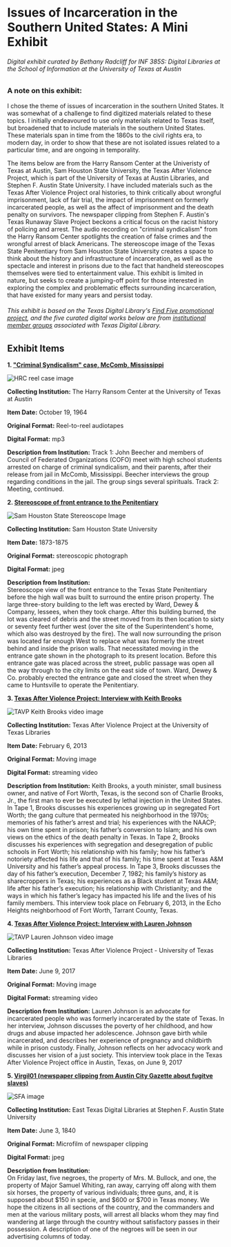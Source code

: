 # Issues of Incarceration in the Southern United States: A Mini Exhibit

###### Digital exhibit curated by Bethany Radcliff for INF 385S: Digital Libraries at the School of Information at the University of Texas at Austin

### A note on this exhibit: 

I chose the theme of issues of incarceration in the southern United States. It was somewhat of a challenge to find digitized 
materials related to these topics. I initially endeavoured to use only materials related to Texas itself, 
but broadened that to include materials in the southern United States. These materials span in time from the 1860s to the civil rights era, 
to modern day, in order to show that these are not isolated issues related to a particular time, and are ongoing in temporality.

The items below are from the Harry Ransom Center at the Univeristy of Texas at Austin, Sam Houston State University,
the Texas After Violence Project, which is part of the University of Texas at Austin Libraries, and Stephen F. Austin State University.
I have included materials such as the Texas After Violence Project oral histories, to think critically about wrongful imprisonment, lack of fair trial, the impact of imprisonment on formerly incarcerated people, as well as the affect of imprisonment and the death penalty on survivors. The newspaper clipping from Stephen F. Austin's Texas Runaway Slave Project beckons a critical focus on the racist history of policing and arrest. The audio recording on "criminal syndicalism" from the Harry Ransom Center spotlights the creation of false crimes and the wrongful arrest of black Americans. The stereoscope image of the Texas State Penitentiary from Sam Houston State University creates a space to think about the history and infrastructure of incarceration, as well as the spectacle and interest in prisons due to the fact that handheld stereoscopes themselves were tied to entertainment value. This exhibit is limited in nature, but seeks to create a jumping-off point for 
those interested in exploring the complex and problematic effects surrounding incarceration, that have existed for many years and persist today.

###### This exhibit is based on the Texas Digital Library's [Find Five promotional project](https://www.tdl.org/2020/04/join-find-five/), and the five curated digital works below are from [institutional member groups](https://www.tdl.org/members/groups/) associated with Texas Digital Library.


## Exhibit Items

**1\. ["Criminal Syndicalism" case, McComb, Mississippi](https://hrc.contentdm.oclc.org/digital/collection/p15878coll1/id/37)**

![HRC reel case image](/images/HRC-Beecher-audio-image.jpg)

**Collecting Institution:** The Harry Ransom Center at the University of Texas at Austin

**Item Date:** October 19, 1964

**Original Format:** Reel-to-reel audiotapes

**Digital Format:** mp3

**Description from Institution:** 
Track 1: John Beecher and members of Council of Federated Organizations (COFO) meet with high school students arrested on charge of criminal syndicalism, and their parents, after their release from jail in McComb, Mississippi. Beecher interviews the group regarding conditions in the jail. The group sings several spirituals. Track 2: Meeting, continued.





**2\. [Stereoscope of front entrance to the Penitentiary](https://digital.library.shsu.edu/digital/collection/p243coll3/id/5607)**

![Sam Houston State Stereoscope Image](/images/SamHouston-steroscopic-prison.jpg)

**Collecting Institution:** Sam Houston State University

**Item Date:** 1873-1875

**Original Format:** stereoscopic photograph

**Digital Format:** jpeg

**Description from Institution:** 	
Stereoscope view of the front entrance to the Texas State Penitentiary before the high wall was built to surround the entire prison property. The large three-story building to the left was erected by Ward, Dewey & Company, lessees, when they took charge. After this building burned, the lot was cleared of debris and the street moved from its then location to sixty or seventy feet further west (over the site of the Superintendent's home, which also was destroyed by the fire). The wall now surrounding the prison was located far enough West to replace what was formerly the street behind and inside the prison walls. That necessitated moving in the entrance gate shown in the photograph to its present location. Before this entrance gate was placed across the street, public passage was open all the way through to the city limits on the east side of town. Ward, Dewey & Co. probably erected the entrance gate and closed the street when they came to Huntsville to operate the Penitentiary.


**3\. [Texas After Violence Project: Interview with Keith Brooks](http://av.lib.utexas.edu/index.php?title=TAVP:Keith_Brooks_1)**

![TAVP Keith Brooks video image](/images/TAVP-Keith-Brooks.png)

**Collecting Institution:** Texas After Violence Project at the University of Texas Libraries 

**Item Date:** February 6, 2013

**Original Format:** Moving image

**Digital Format:** streaming video

**Description from Institution:**
Keith Brooks, a youth minister, small business owner, and native of Fort Worth, Texas, is the second son of Charlie Brooks, Jr., the first man to ever be executed by lethal injection in the United States. In Tape 1, Brooks discusses his experiences growing up in segregated Fort Worth; the gang culture that permeated his neighborhood in the 1970s; memories of his father’s arrest and trial; his experiences with the NAACP; his own time spent in prison; his father’s conversion to Islam; and his own views on the ethics of the death penalty in Texas. In Tape 2, Brooks discusses his experiences with segregation and desegregation of public schools in Fort Worth; his relationship with his family; how his father’s notoriety affected his life and that of his family; his time spent at Texas A&M University and his father’s appeal process. In Tape 3, Brooks discusses the day of his father’s execution, December 7, 1982; his family’s history as sharecroppers in Texas; his experiences as a Black student at Texas A&M; life after his father’s execution; his relationship with Christianity; and the ways in which his father’s legacy has impacted his life and the lives of his family members. This interview took place on February 6, 2013, in the Echo Heights neighborhood of Fort Worth, Tarrant County, Texas.

**4\. [Texas After Violence Project: Interview with Lauren Johnson](http://av.lib.utexas.edu/index.php?title=TAVP:Lauren_Johnson&p=video1&b=0)**

![TAVP Lauren Johnson video image](/images/TAVP-Lauren-Johnson.png)

**Collecting Institution:** Texas After Violence Project - University of Texas Libraries 

**Item Date:** June 9, 2017

**Original Format:** Moving image

**Digital Format:** streaming video

**Description from Institution:** 
Lauren Johnson is an advocate for incarcerated people who was formerly incarcerated by the state of Texas. In her interview, Johnson discusses the poverty of her childhood, and how drugs and abuse impacted her adolescence. Johnson gave birth while incarcerated, and describes her experience of pregnancy and childbirth while in prison custody. Finally, Johnson reflects on her advocacy work and discusses her vision of a just society. This interview took place in the Texas After Violence Project office in Austin, Texas, on June 9, 2017


**5\. [Virgil01 (newspaper clipping from Austin City Gazette about fugitve slaves)](https://digital.sfasu.edu/digital/collection/RSP/id/6468/rec/203)**

![SFA image](/images/SFA-runaway-slave-image.jpg)

**Collecting Institution:** East Texas Digital Libraries at Stephen F. Austin State University

**Item Date:** June 3, 1840

**Original Format:** Microfilm of newspaper clipping

**Digital Format:** jpeg

**Description from Institution:** 	
On Friday last, five negroes, the property of Mrs. M. Bullock, and one, the property of Major Samuel Whiting, ran away, carrying off along with them six horses, the property of various individuals; three guns, and, it is supposed about $150 in specie, and $600 or $700 in Texas money. We hope the citizens in all sections of the country, and the commanders and men at the various military posts, will arrest all blacks whom they may find wandering at large through the country without satisfactory passes in their possession. A description of one of the negroes will be seen in our advertising columns of today.

